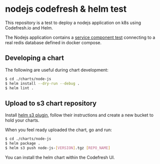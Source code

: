 # nodejs codefresh & helm test

This repository is a test to deploy a nodejs application on k8s using Codefresh.io and Helm.

The Nodejs application contains a [service component test](http://microservices.io/patterns/testing/service-component-test.html) connecting to a real redis database defined in docker compose.

## Developing a chart

The following are useful during chart development:

```sh
$ cd ./charts/node-js
$ helm install --dry-run --debug .
$ helm lint .
```

## Upload to s3 chart repository

Install [helm s3 plugin](https://github.com/hypnoglow/helm-s3), follow their instructions and create a new bucket to hold your charts.

When you feel ready uploaded the chart, go and run:

```sh
$ cd ./charts/node-js
$ helm package .
$ helm s3 push node-js-[VERSION].tgz [REPO_NAME]
```

You can install the helm chart within the Codefresh UI.